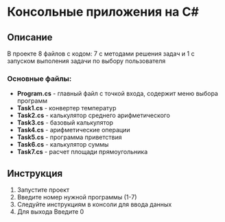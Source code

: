 # Консольные приложения на C#



## Описание
В проекте 8 файлов с кодом: 7 с методами решения задач и 1 с запуском выполения задачи по выбору пользователя 

### Основные файлы:
- **Program.cs** - главный файл с точкой входа, содержит меню выбора программ
- **Task1.cs** - конвертер температур
- **Task2.cs** - калькулятор среднего арифметического  
- **Task3.cs** - базовый калькулятор
- **Task4.cs** - арифметические операции
- **Task5.cs** - программа приветствия
- **Task6.cs** - калькулятор суммы
- **Task7.cs** - расчет площади прямоугольника 

## Инструкция
1. Запустите проект
2. Введите номер нужной программы (1-7)
3. Следуйте инструкциям в консоли для ввода данных
4. Для выхода Введите 0